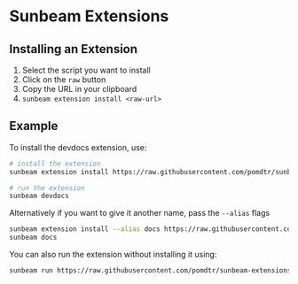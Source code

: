 # Sunbeam Extensions

## Installing an Extension

1. Select the script you want to install
2. Click on the `raw` button
3. Copy the URL in your clipboard
4. `sunbeam extension install <raw-url>`

## Example

To install the devdocs extension, use:

```sh
# install the extension
sunbeam extension install https://raw.githubusercontent.com/pomdtr/sunbeam-extensions/main/extensions/devdocs.sh

# run the extension
sunbeam devdocs
```

Alternatively if you want to give it another name, pass the `--alias` flags

```sh
sunbeam extension install --alias docs https://raw.githubusercontent.com/pomdtr/sunbeam-extensions/main/extensions/devdocs.sh
sunbeam docs
```

You can also run the extension without installing it using:

```sh
sunbeam run https://raw.githubusercontent.com/pomdtr/sunbeam-extensions/main/extensions/devdocs.sh
```
